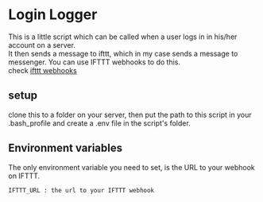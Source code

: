 # Login Logger #
This is a little script which can be called when a user logs in in his/her account on a server.    
It then sends a message to ifttt, which in my case sends a message to messenger. You can use IFTTT webhooks to do this.   
check [ifttt webhooks](https://ifttt.com/maker_webhooks)

## setup ##
clone this to a folder on your server, then put the path to this script in your .bash_profile and create a .env file in the script's folder.

## Environment variables ##
The only environment variable you need to set, is the URL to your webhook on IFTTT.
```bash
IFTTT_URL : the url to your IFTTT webhook
```

